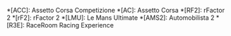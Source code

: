 *[ACC]: Assetto Corsa Competizione
*[AC]: Assetto Corsa
*[RF2]: rFactor 2
*[rF2]: rFactor 2
*[LMU]: Le Mans Ultimate
*[AMS2]: Automobilista 2
*[R3E]: RaceRoom Racing Experience